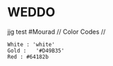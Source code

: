 # WEDDO
jjg
test
#Mourad
// Color Codes // 

    White : 'white'
    Gold :   '#D49B35'
    Red : #64182b
